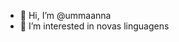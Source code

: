 - 👋 Hi, I’m @ummaanna
- 👀 I’m interested in  novas linguagens 
<!---
ummaanna/ummaanna is a ✨ special ✨ repository because its `README.md` (this file) appears on your GitHub profile.
You can click the Preview link to take a look at your changes.
--->
